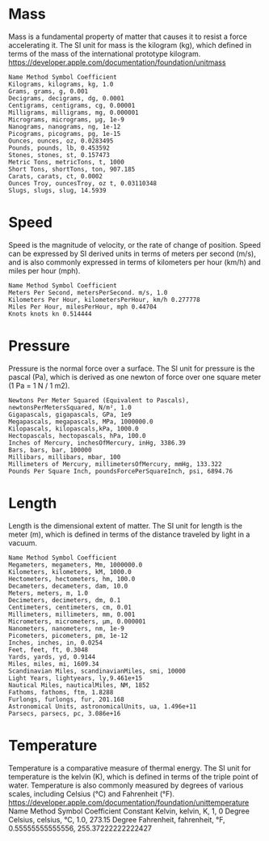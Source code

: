 
# Mass
Mass is a fundamental property of matter that causes it to resist a force accelerating it. The SI unit for mass is the kilogram (kg), which defined in terms of the mass of the international prototype kilogram.
https://developer.apple.com/documentation/foundation/unitmass

```
Name Method Symbol Coefficient
Kilograms, kilograms, kg, 1.0
Grams, grams, g, 0.001
Decigrams, decigrams, dg, 0.0001
Centigrams, centigrams, cg, 0.00001
Milligrams, milligrams, mg, 0.000001
Micrograms, micrograms, µg, 1e-9
Nanograms, nanograms, ng, 1e-12
Picograms, picograms, pg, 1e-15
Ounces, ounces, oz, 0.0283495
Pounds, pounds, lb, 0.453592
Stones, stones, st, 0.157473
Metric Tons, metricTons, t, 1000
Short Tons, shortTons, ton, 907.185
Carats, carats, ct, 0.0002
Ounces Troy, ouncesTroy, oz t, 0.03110348
Slugs, slugs, slug, 14.5939
```

# Speed
Speed is the magnitude of velocity, or the rate of change of position. Speed can be expressed by SI derived units in terms of meters per second (m/s), and is also commonly expressed in terms of kilometers per hour (km/h) and miles per hour (mph).

```
Name Method Symbol Coefficient
Meters Per Second, metersPerSecond. m/s, 1.0
Kilometers Per Hour, kilometersPerHour, km/h 0.277778
Miles Per Hour, milesPerHour, mph 0.44704
Knots knots kn 0.514444
```

# Pressure
Pressure is the normal force over a surface. The SI unit for pressure is the pascal (Pa), which is derived as one newton of force over one square meter (1 Pa = 1 N / 1 m2).
```
Newtons Per Meter Squared (Equivalent to Pascals), newtonsPerMetersSquared, N/m², 1.0
Gigapascals, gigapascals, GPa, 1e9
Megapascals, megapascals, MPa, 1000000.0
Kilopascals, kilopascals,kPa, 1000.0
Hectopascals, hectopascals, hPa, 100.0
Inches of Mercury, inchesOfMercury, inHg, 3386.39
Bars, bars, bar, 100000
Millibars, millibars, mbar, 100
Millimeters of Mercury, millimetersOfMercury, mmHg, 133.322
Pounds Per Square Inch, poundsForcePerSquareInch, psi, 6894.76
```

# Length
Length is the dimensional extent of matter. The SI unit for length is the meter (m), which is defined in terms of the distance traveled by light in a vacuum.
```
Name Method Symbol Coefficient
Megameters, megameters, Mm, 1000000.0
Kilometers, kilometers, kM, 1000.0
Hectometers, hectometers, hm, 100.0
Decameters, decameters, dam, 10.0
Meters, meters, m, 1.0
Decimeters, decimeters, dm, 0.1
Centimeters, centimeters, cm, 0.01
Millimeters, millimeters, mm, 0.001
Micrometers, micrometers, µm, 0.000001
Nanometers, nanometers, nm, 1e-9
Picometers, picometers, pm, 1e-12
Inches, inches, in, 0.0254
Feet, feet, ft, 0.3048
Yards, yards, yd, 0.9144
Miles, miles, mi, 1609.34
Scandinavian Miles, scandinavianMiles, smi, 10000
Light Years, lightyears, ly,9.461e+15
Nautical Miles, nauticalMiles, NM, 1852
Fathoms, fathoms, ftm, 1.8288
Furlongs, furlongs, fur, 201.168
Astronomical Units, astronomicalUnits, ua, 1.496e+11
Parsecs, parsecs, pc, 3.086e+16
```

# Temperature
Temperature is a comparative measure of thermal energy. The SI unit for temperature is the kelvin (K), which is defined in terms of the triple point of water. Temperature is also commonly measured by degrees of various scales, including Celsius (°C) and Fahrenheit (°F).
https://developer.apple.com/documentation/foundation/unittemperature
Name Method Symbol Coefficient Constant
Kelvin, kelvin, K, 1, 0
Degree Celsius, celsius, °C, 1.0, 273.15
Degree Fahrenheit, fahrenheit, °F, 0.55555555555556, 255.37222222222427

